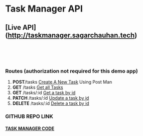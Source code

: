 # Task Manager API                                                                      

## [Live API](<a href="http://taskmanager.sagarchauhan.tech">http://taskmanager.sagarchauhan.tech</a>)
<br><br><br>
### Routes (authorization not required for this demo app)

<ol>
<li><b>POST</b>/tasks <a href="http://taskmanager.sagarchauhan.tech/tasks">Create A New Task</a> Using Post Man
</li>
<li><b>GET</b> /tasks <a href="http://taskmanager.sagarchauhan.tech/tasks">Get all Tasks</a>
</li>
<li><b>GET</b> /tasks/:id <a href="http://taskmanager.sagarchauhan.tech/tasks/64082c7b6c667a392b8b053c">Get a task by id</a></li>
<li><b>PATCH</b> /tasks/:id <a href="http://taskmanager.sagarchauhan.tech/tasks/64082c7b6c667a392b8b053c">Update a task by id</a> </li>
<li><b>DELETE</b> /tasks/:id <a href="http://taskmanager.sagarchauhan.tech/tasks/64082c7b6c667a392b8b053c">Delete a task by id</a> </li>
</ol>

### GITHUB REPO LINK

<h4><a href="https://github.com/sagar-18/task-manager">TASK MANAGER CODE</a</h4>
